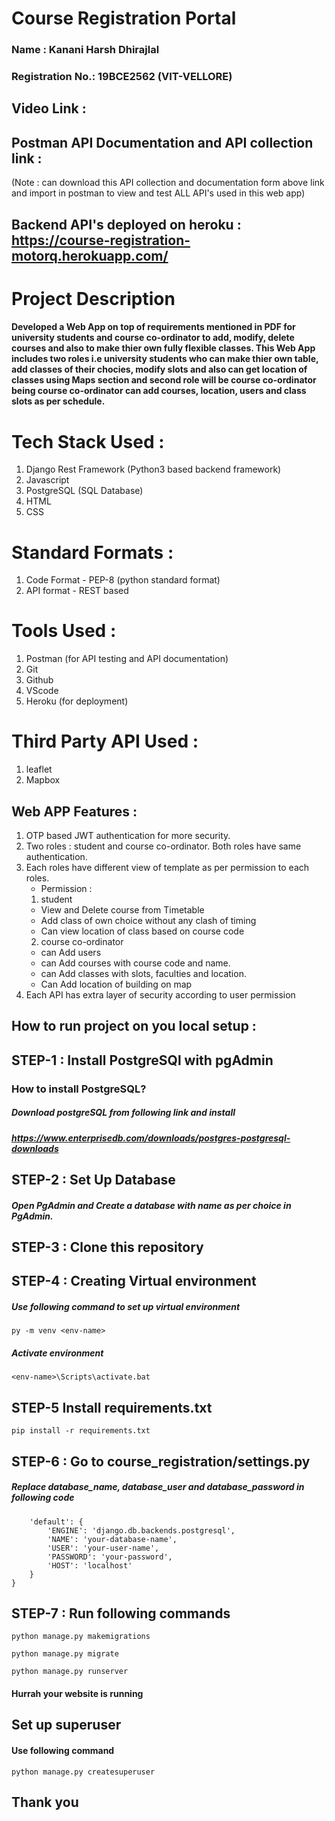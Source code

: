 # Course Registration Portal

### Name : Kanani Harsh Dhirajlal
### Registration No.: 19BCE2562 (VIT-VELLORE)
## Video Link :

## Postman API Documentation and API collection link :
(Note : can download this API collection and documentation form above link and import in postman to view and test ALL API's used in this web app)

## Backend API's deployed on heroku : https://course-registration-motorq.herokuapp.com/

# Project Description
#### Developed a Web App on top of requirements mentioned in PDF for university students and course co-ordinator to add, modify, delete courses and also to make thier own fully flexible classes. This Web App includes two roles i.e university students who can make thier own table, add classes of their chocies, modify slots and also can get location of classes using Maps section and second role will be course co-ordinator being course co-ordinator can add courses, location, users and class slots as per schedule.

# Tech Stack Used :
1. Django Rest Framework (Python3 based backend framework)
2. Javascript
3. PostgreSQL (SQL Database)
4. HTML
5. CSS

# Standard Formats :
1. Code Format - PEP-8 (python standard format)
2. API format - REST based

# Tools Used :
1. Postman (for API testing and API documentation)
2. Git
3. Github
4. VScode
5. Heroku (for deployment)

# Third Party API Used :
1. leaflet
2. Mapbox

## Web APP Features :
1. OTP based JWT authentication for more security.
2. Two roles : student and course co-ordinator. Both roles have same authentication.
3. Each roles have different view of template as per permission to each roles.
   - Permission : 
   1. student
   - View and Delete course from Timetable
   - Add class of own choice without any clash of timing
   - Can view location of class based on course code
   2. course co-ordinator
   - can Add users
   - can Add courses with course code and name.
   - can Add classes with slots, faculties and location.
   - Can Add location of building on map
4. Each API has extra layer of security according to user permission
   

## How to run project on you local setup :
## STEP-1 : Install PostgreSQl with pgAdmin
### How to install PostgreSQL?
##### Download postgreSQL from following link and install 
##### https://www.enterprisedb.com/downloads/postgres-postgresql-downloads

## STEP-2 : Set Up Database 
##### Open PgAdmin and Create a database with name as per choice in PgAdmin.

## STEP-3 : Clone this repository

## STEP-4 : Creating Virtual environment
##### Use following command to set up virtual environment
```py -m venv <env-name>```
##### Activate environment
```<env-name>\Scripts\activate.bat```

## STEP-5 Install requirements.txt
```pip install -r requirements.txt```

## STEP-6 : Go to course_registration/settings.py
##### Replace database_name, database_user and database_password in following code

```DATABASES = {
    'default': {
        'ENGINE': 'django.db.backends.postgresql',
        'NAME': 'your-database-name',
        'USER': 'your-user-name',
        'PASSWORD': 'your-password',
        'HOST': 'localhost'
    }
} 
```

## STEP-7 : Run following commands
```python manage.py makemigrations```

```python manage.py migrate```

```python manage.py runserver```

#### Hurrah your website is running


## Set up superuser
#### Use following command
```python manage.py createsuperuser```

## Thank you


